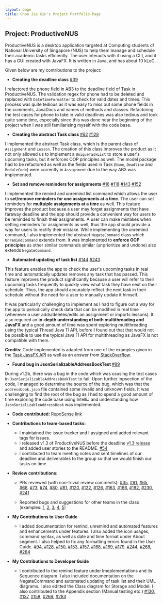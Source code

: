 ```yaml
---
layout: page
title: Choo Jia Xin's Project Portfolio Page
---
```


## Project: ProductiveNUS
ProductiveNUS is a desktop application targeted at Computing students of National University of Singapore (NUS) to help them manage and schedule their academic tasks efficiently. The user interacts with it using a CLI, and it has a GUI created with JavaFX. It is written in Java, and has about 10 kLoC.

Given below are my contributions to the project:

* **Creating the deadline class** 
[\#39](https://github.com/AY2021S1-CS2103T-F11-3/tp/pull/39)

I refactored the phone field in AB3 to the deadline field of Task in ProductiveNUS. The validation regex for phone had to be deleted and replaced with `DateTimeFormatter` to check for valid dates and times. This process was quite tedious as it was easy to miss out some phone fields in the comments, JavaDocs and names of methods and classes. Refactoring the test cases for phone to take in valid deadlines was also tedious and took quite some time, especially since this was done near the beginning of the project when I was still familiarising myself with the code base.

* **Creating the abstract Task class** 
[\#62](https://github.com/AY2021S1-CS2103T-F11-3/tp/pull/62)
[\#129](https://github.com/AY2021S1-CS2103T-F11-3/tp/pull/129)

I implemented the abstract Task class, which is the parent class of `Assignment` and `Lesson`. The creation of this class improves the product as it not only allowed us to implement a `UniqueTaskList` to store a user's upcoming tasks, but it enforces OOP principles as well. The model package had to be refactored as well as the fields used in Task (`Name`, `Deadline` and `ModuleCode`) were currently in `Assignment` due to the way AB3 was implemented.

* **Set and remove reminders for assignments** 
[\#16](https://github.com/AY2021S1-CS2103T-F11-3/tp/pull/16)
[\#118](https://github.com/AY2021S1-CS2103T-F11-3/tp/pull/118)
[\#143](https://github.com/AY2021S1-CS2103T-F11-3/tp/pull/143)
[\#152](https://github.com/AY2021S1-CS2103T-F11-3/tp/pull/152)

I implemented the remind and unremind list command which allows the user to **set/remove reminders for one assignments at a time**. The user can set reminders for **multuiple assignments at a time** as well. This feature improves the product because a user may forget assignments that have faraway deadline and the app should provide a convenient way for users to be reminded to finish their assignments. A user can make mistakes when setting reminders for assignments as well, thus the app should provide a way for users to rectify their mistake. While implementing the unremind command, I also implemented the abstract `NegateCommand` class which `UnremindCommand` extends from. It was implemented to **enforce OOP principles** as other similar commands similar (unprioritize and undone) also extends `NegateCommand`.
  
* **Automated updating of task list**
[\#144](https://github.com/AY2021S1-CS2103T-F11-3/tp/pull/144)
[\#243](https://github.com/AY2021S1-CS2103T-F11-3/tp/pull/243)

This feature enables the app to check the user's upcoming tasks in real time and automatically updates removes any task that has passed. This feature improves the product significantly because a user will refer to their upcoming tasks frequently to quickly view what task they have next on their schedule. Thus, the app should accurately reflect the next task in their schedule without the need for a user to manually update it himself.

It was particularly challenging to implement as I had to figure out a way for the app to periodically check data that can be modified in real time (whenever a user adds/deletes/edits an assignment or imports lessons). It also required an **in-depth understanding of both multithreading and JavaFX** and a good amount of time was spent exploring multithreading using the typical Thread Java 11 API, before I found out that that would not be possible to use the typical Java 11 API for multithreading as JavaFX is not compatible with them.

**Credits**: Code implemented is adapted from one of the examples given in the [Task JavaFX API](https://docs.oracle.com/javafx/2/api/javafx/concurrent/Task.html) as well as an answer from [StackOverflow](https://stackoverflow.com/questions/9966136/javafx-periodic-background-task).

* **Found bug in JsonSerializableAddressBookTest** 
[\#89](https://github.com/AY2021S1-CS2103T-F11-3/tp/pull/89)

During v1.2b, there was a bug in the code which was causing the test cases in `JsonSerializableAddressBookTest` to fail. Upon further inpsection of the code, I managed to determine the source of the bug, which was that the `addressbook.json` file contained some invalid and unknown fields. It was challenging to find the root of the bug as I had to spend a good amount of time exploring the code base using IntelliJ and understanding how `JsonSerializableAddressBook` was implemented.

* **Code contributed:** [RepoSense link](https://nus-cs2103-ay2021s1.github.io/tp-dashboard/#breakdown=true&search=choojiaxin)

* **Contributions to team-based tasks:**

  * I maintained the issue tracker and I assigned and added relevant tags for issues.
  * I released v1.3 of ProductiveNUS before the deadline [v1.3 release](https://github.com/AY2021S1-CS2103T-F11-3/tp/releases/tag/v1.3) and added user stories to the README. [\#54](https://github.com/AY2021S1-CS2103T-F11-3/tp/pull/54/files)
  * I contributed to team meeting notes and sent timelines of our deadline and deliverables to the group so that we would finish our tasks on time 

* **Review contributions:**
  * PRs reviewed (with non-trivial review comments): 
  [\#35](https://github.com/AY2021S1-CS2103T-F11-3/tp/pull/35),
  [\#61](https://github.com/AY2021S1-CS2103T-F11-3/tp/pull/61), 
  [\#65](https://github.com/AY2021S1-CS2103T-F11-3/tp/pull/65), 
  [\#68](https://github.com/AY2021S1-CS2103T-F11-3/tp/pull/68),
  [\#73](https://github.com/AY2021S1-CS2103T-F11-3/tp/pull/73),
  [\#74](https://github.com/AY2021S1-CS2103T-F11-3/tp/pull/74),
  [\#80](https://github.com/AY2021S1-CS2103T-F11-3/tp/pull/80),
  [\#81](https://github.com/AY2021S1-CS2103T-F11-3/tp/pull/81),
  [\#120](https://github.com/AY2021S1-CS2103T-F11-3/tp/pull/120),
  [\#122](https://github.com/AY2021S1-CS2103T-F11-3/tp/pull/122),
  [\#126](https://github.com/AY2021S1-CS2103T-F11-3/tp/pull/126),
  [\#163](https://github.com/AY2021S1-CS2103T-F11-3/tp/pull/163),
  [\#166](https://github.com/AY2021S1-CS2103T-F11-3/tp/pull/166),
  [\#182](https://github.com/AY2021S1-CS2103T-F11-3/tp/pull/182),
  [\#230](https://github.com/AY2021S1-CS2103T-F11-3/tp/pull/230),
  [\#241](https://github.com/AY2021S1-CS2103T-F11-3/tp/pull/241)

  * Reported bugs and suggestions for other teams in the class (examples: 
  [1](https://github.com/ChooJiaXin/ped/issues/1), 
  [2](https://github.com/ChooJiaXin/ped/issues/2), 
  [3](https://github.com/ChooJiaXin/ped/issues/3), 
  [4](https://github.com/ChooJiaXin/ped/issues/4), 
  [5](https://github.com/ChooJiaXin/ped/issues/5))

<div style="page-break-after: always;"></div>

* **My Contributions to User Guide**
  * I added documentation for remind, unremind and automated features and enhancements under features. I also added the icon usages, command syntax, as well as date and time format under About segment. I also helped to fix any formatting errors found in the User Guide. 
  [\#94](https://github.com/AY2021S1-CS2103T-F11-3/tp/pull/94), 
  [\#128](https://github.com/AY2021S1-CS2103T-F11-3/tp/pull/128), 
  [\#150](https://github.com/AY2021S1-CS2103T-F11-3/tp/pull/150), 
  [\#153](https://github.com/AY2021S1-CS2103T-F11-3/tp/pull/153), 
  [\#157](https://github.com/AY2021S1-CS2103T-F11-3/tp/pull/157), 
  [\#168](https://github.com/AY2021S1-CS2103T-F11-3/tp/pull/168), 
  [\#169](https://github.com/AY2021S1-CS2103T-F11-3/tp/pull/169), 
  [\#179](https://github.com/AY2021S1-CS2103T-F11-3/tp/pull/179), 
  [\#244](https://github.com/AY2021S1-CS2103T-F11-3/tp/pull/244), 
  [\#268](https://github.com/AY2021S1-CS2103T-F11-3/tp/pull/268), 
  [\#284](https://github.com/AY2021S1-CS2103T-F11-3/tp/pull/284) 

* **My Contributions to Developer Guide**
  * I contributed to the remind feature under Imeplementations and its Sequence diagram. I also included documentation on the NegateCommand and automated updating of task list and their UML diagrams. I also editted the Class diagram for Storage and Model. I also contributed to the Appendix section (Manual testing etc.) 
  [\#130](https://github.com/AY2021S1-CS2103T-F11-3/tp/pull/130), 
  [\#137](https://github.com/AY2021S1-CS2103T-F11-3/tp/pull/137), 
  [\#158](https://github.com/AY2021S1-CS2103T-F11-3/tp/pull/158), 
  [\#266](https://github.com/AY2021S1-CS2103T-F11-3/tp/pull/266), 
  [\#283](https://github.com/AY2021S1-CS2103T-F11-3/tp/pull/283)  
